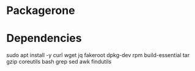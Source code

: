 Packagerone
===========



Dependencies
============

sudo apt install -y curl wget jq fakeroot dpkg-dev rpm build-essential tar gzip coreutils bash
grep sed awk findutils
